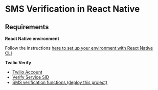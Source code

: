 # SMS Verification in React Native

## Requirements

**React Native environment**

Follow the instructions [here to set up your environment with React Native CLI](https://reactnative.dev/docs/environment-setup)

**Twilio Verify**

- [Twilio Account](https://www.twilio.com/try-twilio)
- [Verify Service SID](https://www.twilio.com/console/verify/services)
- [SMS verification functions (deploy this project)](https://www.twilio.com/code-exchange/one-time-passcode-verification-otp)
